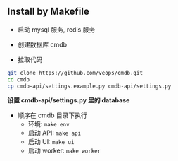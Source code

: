 ## Install by Makefile

- 启动 mysql 服务, redis 服务

- 创建数据库 cmdb
- 拉取代码

```bash
git clone https://github.com/veops/cmdb.git
cd cmdb
cp cmdb-api/settings.example.py cmdb-api/settings.py
```

**设置 cmdb-api/settings.py 里的 database**

- 顺序在 cmdb 目录下执行
  - 环境: `make env`
  - 启动 API: `make api`
  - 启动 UI: `make ui`
  - 启动 worker: `make worker`

